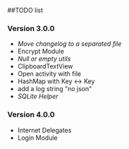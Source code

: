 ##TODO list

### Version 3.0.0
 - *Move changelog to a separated file*
 - Encrypt Module
 - *Null or empty utils*
 - ClipboardTextView
 - Open activity with file
 - HashMap with Key <-> Key
 - add a log string "no json"
 - *SQLite Helper*

### Version 4.0.0
 - Internet Delegates
 - Login Module

